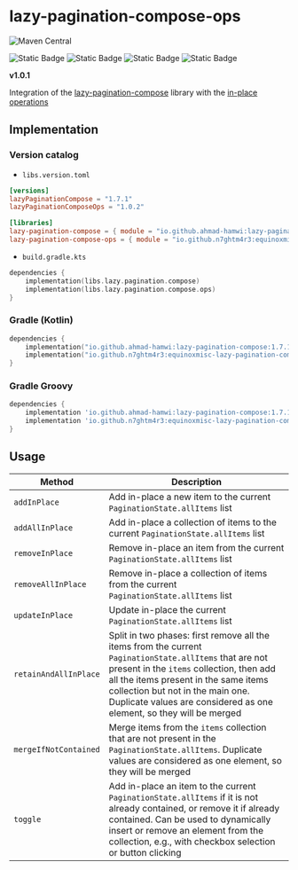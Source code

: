 # lazy-pagination-compose-ops

![Maven Central](https://img.shields.io/maven-central/v/io.github.n7ghtm4r3/equinoxmisc-lazy-pagination-compose-ops.svg?label=Maven%20Central)

![Static Badge](https://img.shields.io/badge/android-4280511051?link=https%3A%2F%2Fplay.google.com%2Fstore%2Fapps%2Fdetails%3Fid%3Dcom.tecknobit.ametista)
![Static Badge](https://img.shields.io/badge/ios-445E91?link=https%3A%2F%2Fimg.shields.io%2Fbadge%2Fandroid-4280511051)
![Static Badge](https://img.shields.io/badge/desktop-006874?link=https%3A%2F%2Fimg.shields.io%2Fbadge%2Fandroid-4280511051)
![Static Badge](https://img.shields.io/badge/wasmjs-834C74?link=https%3A%2F%2Fimg.shields.io%2Fbadge%2Fandroid-4280511051)

**v1.0.1**

Integration of the [lazy-pagination-compose](https://github.com/Ahmad-Hamwi/lazy-pagination-compose) library with the
[in-place operations ](#usage)

## Implementation

### Version catalog

- `libs.version.toml`

```toml
[versions]
lazyPaginationCompose = "1.7.1"
lazyPaginationComposeOps = "1.0.2"

[libraries]
lazy-pagination-compose = { module = "io.github.ahmad-hamwi:lazy-pagination-compose", version.ref = "lazyPaginationCompose" }
lazy-pagination-compose-ops = { module = "io.github.n7ghtm4r3:equinoxmisc-lazy-pagination-compose-ops", version.ref = "lazyPaginationComposeOps" }
```

- `build.gradle.kts`

```kotlin
dependencies {
    implementation(libs.lazy.pagination.compose)
    implementation(libs.lazy.pagination.compose.ops)
}
```

### Gradle (Kotlin)

```kotlin
dependencies {
    implementation("io.github.ahmad-hamwi:lazy-pagination-compose:1.7.1")
    implementation("io.github.n7ghtm4r3:equinoxmisc-lazy-pagination-compose-ops:1.0.2")
}
```

### Gradle Groovy

```groovy
dependencies {
    implementation 'io.github.ahmad-hamwi:lazy-pagination-compose:1.7.1'
    implementation 'io.github.n7ghtm4r3:equinoxmisc-lazy-pagination-compose-ops:1.0.2'
}
```

## Usage

| Method                | Description                                                                                                                                                                                                                                                                                             |
|-----------------------|---------------------------------------------------------------------------------------------------------------------------------------------------------------------------------------------------------------------------------------------------------------------------------------------------------|
| `addInPlace`          | Add in-place a new item to the current `PaginationState.allItems` list                                                                                                                                                                                                                                  |
| `addAllInPlace`       | Add in-place a collection of items to the current `PaginationState.allItems` list                                                                                                                                                                                                                       |
| `removeInPlace`       | Remove in-place an item from the current `PaginationState.allItems` list                                                                                                                                                                                                                                |
| `removeAllInPlace`    | Remove in-place a collection of items from the current `PaginationState.allItems` list                                                                                                                                                                                                                  |
| `updateInPlace`       | Update in-place the current `PaginationState.allItems` list                                                                                                                                                                                                                                             |
| `retainAndAllInPlace` | Split in two phases: first remove all the items from the current `PaginationState.allItems` that are not present in the `items` collection, then add all the items present in the same items collection but not in the main one. Duplicate values are considered as one element, so they will be merged |
| `mergeIfNotContained` | Merge items from the `items` collection that are not present in the `PaginationState.allItems`. Duplicate values are considered as one element, so they will be merged                                                                                                                                  |
| `toggle`              | Add in-place an item to the current `PaginationState.allItems` if it is not already contained, or remove it if already contained. Can be used to dynamically insert or remove an element from the collection, e.g., with checkbox selection or button clicking                                          |
